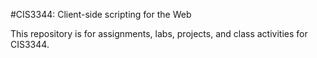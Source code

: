 #CIS3344: Client-side scripting for the Web

This repository is for assignments, labs, projects, and class activities for CIS3344.